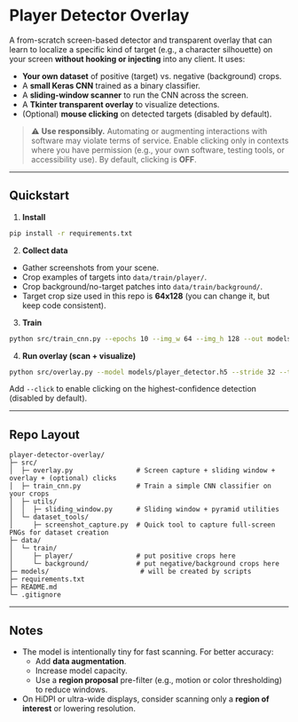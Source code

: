 
# Player Detector Overlay

A from-scratch screen-based detector and transparent overlay that can learn to localize a specific kind of target
(e.g., a character silhouette) on your screen **without hooking or injecting** into any client. It uses:

- **Your own dataset** of positive (target) vs. negative (background) crops.
- A **small Keras CNN** trained as a binary classifier.
- A **sliding-window scanner** to run the CNN across the screen.
- A **Tkinter transparent overlay** to visualize detections.
- (Optional) **mouse clicking** on detected targets (disabled by default).

> ⚠️ **Use responsibly.** Automating or augmenting interactions with software may violate terms of service.
> Enable clicking only in contexts where you have permission (e.g., your own software, testing tools, or accessibility use).
> By default, clicking is **OFF**.

---

## Quickstart

1. **Install**
```bash
pip install -r requirements.txt
```

2. **Collect data**
- Gather screenshots from your scene.
- Crop examples of targets into `data/train/player/`.
- Crop background/no-target patches into `data/train/background/`.
- Target crop size used in this repo is **64x128** (you can change it, but keep code consistent).

3. **Train**
```bash
python src/train_cnn.py --epochs 10 --img_w 64 --img_h 128 --out models/player_detector.h5
```

4. **Run overlay (scan + visualize)**
```bash
python src/overlay.py --model models/player_detector.h5 --stride 32 --threshold 0.9
```
Add `--click` to enable clicking on the highest-confidence detection (disabled by default).

---

## Repo Layout

```
player-detector-overlay/
├─ src/
│  ├─ overlay.py                # Screen capture + sliding window + overlay + (optional) clicks
│  ├─ train_cnn.py              # Train a simple CNN classifier on your crops
│  ├─ utils/
│  │  ├─ sliding_window.py      # Sliding window + pyramid utilities
│  └─ dataset_tools/
│     ├─ screenshot_capture.py  # Quick tool to capture full-screen PNGs for dataset creation
├─ data/
│  └─ train/
│     ├─ player/                # put positive crops here
│     └─ background/            # put negative/background crops here
├─ models/                       # will be created by scripts
├─ requirements.txt
├─ README.md
└─ .gitignore
```

---

## Notes

- The model is intentionally tiny for fast scanning. For better accuracy:
  - Add **data augmentation**.
  - Increase model capacity.
  - Use a **region proposal** pre-filter (e.g., motion or color thresholding) to reduce windows.
- On HiDPI or ultra-wide displays, consider scanning only a **region of interest** or lowering resolution.

